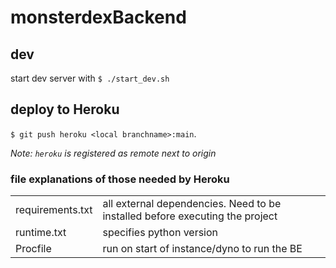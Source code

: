 # monsterdexBackend

## dev
start dev server with `$ ./start_dev.sh`


## deploy to Heroku

`$ git push heroku <local branchname>:main`.

_Note: `heroku` is registered as remote next to origin_

### file explanations of those needed by Heroku
| | |
|-|-|
| requirements.txt | all external dependencies. Need to be installed before executing the project |
| runtime.txt | specifies python version |
| Procfile | run on start of instance/dyno to run the BE |
